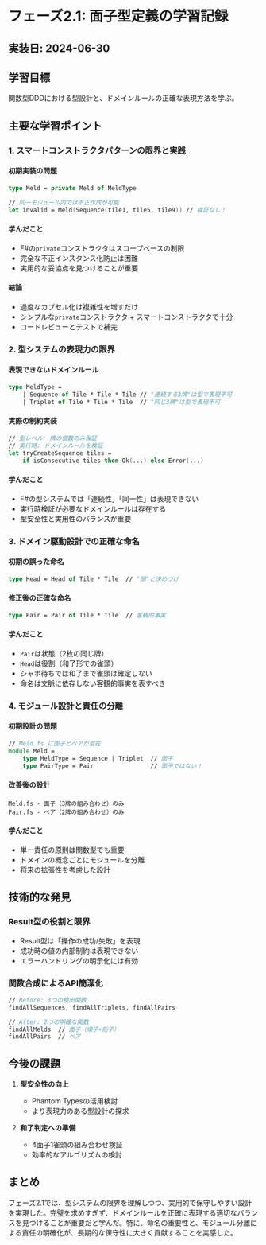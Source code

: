 # フェーズ2.1: 面子型定義の学習記録

## 実装日: 2024-06-30

## 学習目標
関数型DDDにおける型設計と、ドメインルールの正確な表現方法を学ぶ。

## 主要な学習ポイント

### 1. スマートコンストラクタパターンの限界と実践

#### 初期実装の問題
```fsharp
type Meld = private Meld of MeldType

// 同一モジュール内では不正作成が可能
let invalid = Meld(Sequence(tile1, tile5, tile9)) // 検証なし！
```

#### 学んだこと
- F#の`private`コンストラクタはスコープベースの制限
- 完全な不正インスタンス化防止は困難
- 実用的な妥協点を見つけることが重要

#### 結論
- 過度なカプセル化は複雑性を増すだけ
- シンプルな`private`コンストラクタ + スマートコンストラクタで十分
- コードレビューとテストで補完

### 2. 型システムの表現力の限界

#### 表現できないドメインルール
```fsharp
type MeldType =
    | Sequence of Tile * Tile * Tile // "連続する3牌"は型で表現不可
    | Triplet of Tile * Tile * Tile  // "同じ3牌"は型で表現不可
```

#### 実際の制約実装
```fsharp
// 型レベル: 牌の個数のみ保証
// 実行時: ドメインルールを検証
let tryCreateSequence tiles =
    if isConsecutive tiles then Ok(...) else Error(...)
```

#### 学んだこと
- F#の型システムでは「連続性」「同一性」は表現できない
- 実行時検証が必要なドメインルールは存在する
- 型安全性と実用性のバランスが重要

### 3. ドメイン駆動設計での正確な命名

#### 初期の誤った命名
```fsharp
type Head = Head of Tile * Tile  // "頭"と決めつけ
```

#### 修正後の正確な命名
```fsharp
type Pair = Pair of Tile * Tile  // 客観的事実
```

#### 学んだこと
- `Pair`は状態（2枚の同じ牌）
- `Head`は役割（和了形での雀頭）
- シャボ待ちでは和了まで雀頭は確定しない
- 命名は文脈に依存しない客観的事実を表すべき

### 4. モジュール設計と責任の分離

#### 初期設計の問題
```fsharp
// Meld.fs に面子とペアが混在
module Meld =
    type MeldType = Sequence | Triplet  // 面子
    type PairType = Pair                // 面子ではない！
```

#### 改善後の設計
```
Meld.fs - 面子（3牌の組み合わせ）のみ
Pair.fs - ペア（2牌の組み合わせ）のみ
```

#### 学んだこと
- 単一責任の原則は関数型でも重要
- ドメインの概念ごとにモジュールを分離
- 将来の拡張性を考慮した設計

## 技術的な発見

### Result型の役割と限界
- Result型は「操作の成功/失敗」を表現
- 成功時の値の内部制約は表現できない
- エラーハンドリングの明示化には有効

### 関数合成によるAPI簡潔化
```fsharp
// Before: 3つの検出関数
findAllSequences, findAllTriplets, findAllPairs

// After: 2つの明確な関数
findAllMelds  // 面子（順子+刻子）
findAllPairs  // ペア
```

## 今後の課題

1. **型安全性の向上**
   - Phantom Typesの活用検討
   - より表現力のある型設計の探求

2. **和了判定への準備**
   - 4面子1雀頭の組み合わせ検証
   - 効率的なアルゴリズムの検討

## まとめ

フェーズ2.1では、型システムの限界を理解しつつ、実用的で保守しやすい設計を実現した。完璧を求めすぎず、ドメインルールを正確に表現する適切なバランスを見つけることが重要だと学んだ。特に、命名の重要性と、モジュール分離による責任の明確化が、長期的な保守性に大きく貢献することを実感した。
